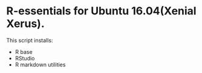 # R-essentials for Ubuntu 16.04(Xenial Xerus).

This script installs:
* R base
* RStudio 
* R markdown utilities